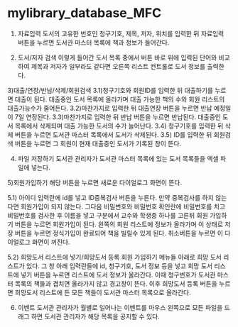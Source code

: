 # mylibrary_database_MFC

1) 자료입력
도서의 고유한 번호인 청구기호, 제목, 저자, 위치를 입력한 뒤 자료입력 버튼을 누르면 도서관 마스터 목록에 책과 정보가 들어간다.

2) 도서/저자 검색
이렇게 들어간 도서 목록 중에서 버튼 바로 위에 입력된 단어와 비교하여 제목과 저자가 일부라도 같다면 오른쪽 리스트 컨트롤로 도서 정보를 출력한다.

3)대출/연장/반납/삭제/회원검색
 3.1)청구기호와 회원ID를 입력한 뒤 대출하기를 누르면 대출이 된다. 대출중인 도서 목록에 올라가며 대출 가능한 책의 수와 회원 리스트의 대출가능수가 줄어든다.
 3.2)마찬가지로 입력한 뒤 대출연장 버튼을 누르면 반납 예정일이 7일 연장된다.
 3.3)마찬가지로 입력한 뒤 반납 버튼을 누르면 반납된다. 대출중인 도서 목록에서 삭제되며 대출 가능한 도서의 수가 늘어난다.
 3.4) 청구기호를 입력한 뒤 삭제 버튼을 누르면 도서관 마스터 목록에서 도서가 삭제된다.
 3.5) ID를 입력한 뒤 회원검색 버튼을 누르면 그 회원이 현재 대출중인 도서가 기록된 창이 뜬다.

4) 파일 저장하기
도서관 관리자가 도서관 마스터 목록에 있는 도서 목록들을 엑셀 파일에 넣는다.

5)회원가입하기
해당 버튼을 누르면 새로운 다이얼로그 화면이 뜬다.

 5.1) 아이디 입력란에 id를 넣고 ID중복검사 버튼을 누른다. 만약 중복검사를 하지 않는다면 회원가입이 되지 않는다. 그다음 비밀번호와 비밀번호 확인란에 비밀번호를 치고 비밀번호를 검사한 후 이름을 넣고 구분에서 교수와 학생중 하나를 고른뒤 회원 가입하기 버튼을 누르면 회원가입이 된다. 왼쪽의 회원 리스트에 정보가 올라가며 이 상태로 저장 버튼을 누르면 정식가입이 완료되어 책을 빌릴수 있게 된다. 취소버튼을 누르면 이 다이얼로그 화면이 꺼진다.

 5.2) 희망도서 리스트에 넣기/희망도서 등록
회원 가입하기 메뉴들 아래로 희망 도서 리스트가 있다. 그 창 아래 입력란들에 id, 청구기호, 도서 정보 등을 넣고 희망 도서 리스트에 넣기 버튼을 누르면 리스트에 도서 정보가 올라간다. 이때 청구번호가 도서관 마스터 목록의 책들과 겹치면 올라가지 않고 경고창이 뜬다. 이후 희망도서 등록 버튼을 누르면 희망도서 리스트에 든 모든 책들이 도서관 마스터 목록으로 올라간다.

6) 이벤트
도서관 관리자가 월별로 일어나는 이벤트를 마우스 왼쪽으로 모든 파일을 드래그 하면
도서관 관리자가 해당 목록을 공지할 수 있다.
